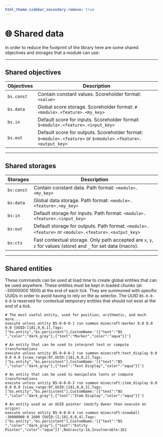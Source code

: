 ```yaml
---
html_theme.sidebar_secondary.remove: true
---
```


# 🌐 Shared data

In order to reduce the footprint of the library here are some shared objectives and storages that a module can use:

---

## Shared objectives

| Objectives | Description |
|------------|-------------|
| `bs.const` | Contain constant values. Scoreholder format: `<value>` |
| `bs.data` | Global score storage. Scoreholder format: `#<module>.<feature>.<my_key>` |
| `bs.in` | Default score for inputs. Scoreholder format: `$<module>.<feature>.<input_key>` |
| `bs.out` | Default score for outputs. Scoreholder format: `$<module>.<feature>` or `$<module>.<feature>.<output_key>` |

---

## Shared storages

| Storages | Description |
|----------|-------------|
| `bs:const` | Contain constant data. Path format: `<module>.<my_key>` |
| `bs:data` | Global data storage. Path format: `<module>.<feature>.<my_key>` |
| `bs:in` | Default storage for inputs. Path format: `<module>.<feature>.<input_key>` |
| `bs:out` | Default storage for outputs. Path format: `<module>.<feature>` or `<module>.<feature>.<output_key>` |
| `bs:ctx` | Fast contextual storage. Only path accepted are `x`, `y`, `z` for values (store) and `_` for set data (macro). |

---

## Shared entities

These commands can be used at load time to create global entities that can be used anywhere. These entities must be kept in loaded chunks (at -30000000 1600) at the end of each tick. They are summoned with specific UUIDs in order to avoid having to rely on the `@e` selector. The UUID `B5-0-0-0-0` is reserved for contextual temporary entities that should not exist at the end of a tick.

```mcfunction
# The most useful entity, used for position, arithmetic, and much more...
execute unless entity B5-0-0-0-1 run summon minecraft:marker 0.0 0.0 0.0 {UUID:[181,0,0,1],Tags:["bs.entity","bs.persistent"],CustomName:'[{"text":"BS ","color":"dark_gray"},{"text":"Marker","color":"aqua"}]'}

# An entity that can be used to interpret text or compute transformations
execute unless entity B5-0-0-0-2 run summon minecraft:text_display 0.0 0.0 0.0 {view_range:0f,UUID:[181,0,0,2],Tags:["bs.entity","bs.persistent"],CustomName:'[{"text":"BS ","color":"dark_gray"},{"text":"Text Display","color":"aqua"}]'}

# An entity that can be used to manipulate loots or compute transformations
execute unless entity B5-0-0-0-3 run summon minecraft:item_display 0.0 0.0 0.0 {view_range:0f,UUID:[181,0,0,3],Tags:["bs.entity","bs.persistent"],CustomName:'[{"text":"BS ","color":"dark_gray"},{"text":"Item Display","color":"aqua"}]'}

# An entity used as an UUID pointer (modify Owner then execute on origin)
execute unless entity B5-0-0-0-4 run summon minecraft:snowball -30000000 0 1600 {UUID:[I;181,0,0,4],Tags:["bs.entity","bs.persistent"],CustomName:'[{"text":"BS ","color":"dark_gray"},{"text":"Entity Pointer","color":"aqua"}]',NoGravity:1b,Invulnerable:1b}

```


